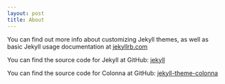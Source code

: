 ```yaml
---
layout: post
title: About
---
```


You can find out more info about customizing Jekyll themes, as well as basic
Jekyll usage documentation at [jekyllrb.com](https://jekyllrb.com/)

You can find the source code for Jekyll at GitHub:
[jekyll](https://github.com/jekyll/jekyll)

You can find the source code for Colonna at GitHub:
[jekyll-theme-colonna](https://github.com/ale-depi/jekyll-theme-colonna)
